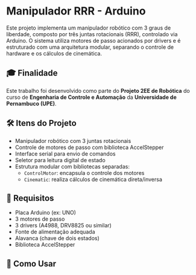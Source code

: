 # Manipulador RRR - Arduino

Este projeto implementa um manipulador robótico com 3 graus de liberdade, composto por três juntas rotacionais (RRR), controlado via Arduino. O sistema utiliza motores de passo acionados por drivers e é estruturado com uma arquitetura modular, separando o controle de hardware e os cálculos de cinemática.

## 🎓 Finalidade

Este trabalho foi desenvolvido como parte do **Projeto 2EE de Robótica** do curso de **Engenharia de Controle e Automação** da **Universidade de Pernambuco (UPE)**.

## 🛠️ Itens do Projeto

- Manipulador robótico com 3 juntas rotacionais
- Controle de motores de passo com biblioteca AccelStepper
- Interface serial para envio de comandos
- Seletor para leitura digital de estado
- Estrutura modular com bibliotecas separadas:
  - `ControlMotor`: encapsula o controle dos motores
  - `Cinematic`: realiza cálculos de cinemática direta/inversa

## 🔧 Requisitos

- Placa Arduino (ex: UNO)
- 3 motores de passo
- 3 drivers (A4988, DRV8825 ou similar)
- Fonte de alimentação adequada
- Alavanca (chave de dois estados)
- Biblioteca AccelStepper

## 🚀 Como Usar
